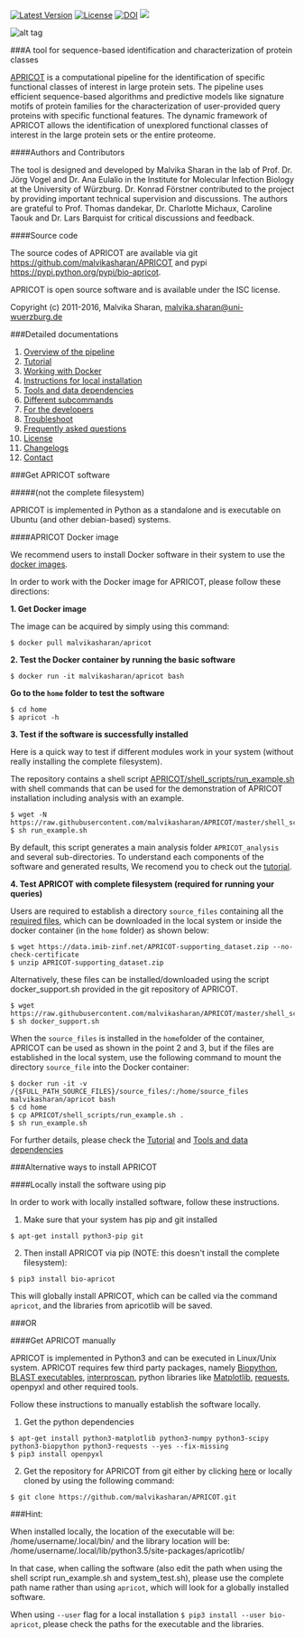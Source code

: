 [![Latest Version](https://img.shields.io/pypi/v/bio-apricot.svg)](https://pypi.python.org/pypi/bio-apricot/)
[![License](https://img.shields.io/pypi/l/bio-apricot.svg)](https://pypi.python.org/pypi/bio-apricot/)
[![DOI](https://zenodo.org/badge/21283/malvikasharan/APRICOT.svg)](https://zenodo.org/badge/latestdoi/21283/malvikasharan/APRICOT)
[![](https://images.microbadger.com/badges/version/malvikasharan/apricot.svg)](https://microbadger.com/images/malvikasharan/apricot "Get your own version badge on microbadger.com")

![alt tag](https://github.com/malvikasharan/APRICOT/blob/master/APRICOT_logo.png)

###A tool for sequence-based identification and characterization of protein classes

[APRICOT](http://malvikasharan.github.io/APRICOT/) is a computational pipeline for the identification of specific functional classes of interest in large protein sets. The pipeline uses efficient sequence-based algorithms and predictive models like signature motifs of protein families for the characterization of user-provided query proteins with specific functional features. The dynamic framework of APRICOT allows the identification of unexplored functional classes of interest in the large protein sets or the entire proteome.

####Authors and Contributors

The tool is designed and developed by Malvika Sharan in the lab of Prof. Dr. Jörg Vogel and Dr. Ana Eulalio in the Institute for Molecular Infection Biology at the University of Würzburg. Dr. Konrad Förstner contributed to the project by providing important technical supervision and discussions. The authors are grateful to Prof. Thomas dandekar, Dr. Charlotte Michaux, Caroline Taouk and Dr. Lars Barquist for critical discussions and feedback.

####Source code

The source codes of APRICOT are available via git https://github.com/malvikasharan/APRICOT and pypi https://pypi.python.org/pypi/bio-apricot.

APRICOT is open source software and is available under the ISC license.

Copyright (c) 2011-2016, Malvika Sharan, <malvika.sharan@uni-wuerzburg.de>

###Detailed documentations

1. [Overview of the pipeline](https://github.com/malvikasharan/APRICOT/blob/master/documentation/pipeline_overview.md)
1. [Tutorial](https://github.com/malvikasharan/APRICOT/blob/master/documentation/APRICOT_tutorial.md)
1. [Working with Docker](https://github.com/malvikasharan/APRICOT/blob/master/documentation/docker.md)
1. [Instructions for local installation](https://github.com/malvikasharan/APRICOT/blob/master/documentation/local_installation.md)
1. [Tools and data dependencies](https://github.com/malvikasharan/APRICOT/blob/master/documentation/software_dependencies.md)
1. [Different subcommands](https://github.com/malvikasharan/APRICOT/blob/master/documentation/subcommands.md)
1. [For the developers](https://github.com/malvikasharan/APRICOT/blob/master/documentation/for_the_developers.md)
1. [Troubleshoot](https://github.com/malvikasharan/APRICOT/blob/master/documentation/troubleshooting.md)
1. [Frequently asked questions](https://github.com/malvikasharan/APRICOT/blob/master/documentation/FAQs.md)
1. [License](https://github.com/malvikasharan/APRICOT/blob/master/LICENSE.md)
1. [Changelogs](https://github.com/malvikasharan/APRICOT/blob/master/CHANGELOGS.txt)
1. [Contact](https://github.com/malvikasharan/APRICOT/blob/master/documentation/contact.md)


###Get APRICOT software 

#####(not the complete filesystem)

APRICOT is implemented in Python as a standalone and is executable on Ubuntu (and other debian-based) systems.

####APRICOT Docker image

We recommend users to install Docker software in their system to use the [docker images](https://docs.docker.com/v1.8/userguide/dockerimages/). 

In order to work with the Docker image for APRICOT, please follow these directions:

**1. Get Docker image**

  The image can be acquired by simply using this command:

  ```
  $ docker pull malvikasharan/apricot
  ```

**2. Test the Docker container by running the basic software**

  ```
  $ docker run -it malvikasharan/apricot bash
  ```

  **Go to the `home` folder to test the software**
  ```
  $ cd home
  $ apricot -h
  ```

**3. Test if the software is successfully installed**

  Here is a quick way to test if different modules work in your system (without really installing the complete filesystem).

  The repository contains a shell script [APRICOT/shell_scripts/run_example.sh](https://github.com/malvikasharan/APRICOT/blob/master/shell_scripts/run_example.sh) with shell commands that can be used for the demonstration of APRICOT installation including analysis with an example. 

  ```
  $ wget -N https://raw.githubusercontent.com/malvikasharan/APRICOT/master/shell_scripts/run_example.sh
  $ sh run_example.sh
  ```

  By default, this script generates a main analysis folder `APRICOT_analysis` and several sub-directories. To understand each components of the software and generated results, We recomend you to check out the [tutorial](https://github.com/malvikasharan/APRICOT/blob/master/documentation/APRICOT_tutorial.md).

**4. Test APRICOT with complete filesystem (required for running your queries)**

  Users are required to establish a directory `source_files` containing all the [required files](https://github.com/malvikasharan/APRICOT/blob/master/documentation/database_dependencies.md), which can be downloaded in the local system or inside the docker container (in the `home` folder) as shown below:

  ```
  $ wget https://data.imib-zinf.net/APRICOT-supporting_dataset.zip --no-check-certificate
  $ unzip APRICOT-supporting_dataset.zip
  ```

  Alternatively, these files can be installed/downloaded using the script docker_support.sh provided in the git repository of APRICOT.

  ```
  $ wget https://raw.githubusercontent.com/malvikasharan/APRICOT/master/shell_scripts/docker_support.sh
  $ sh docker_support.sh
  ```

  When the `source_files` is installed in the `home`folder of the container, APRICOT can be used as shown in the point 2 and 3, but if the files are established in the local system, use the following command to mount the directory `source_file` into the Docker container:

  ```
  $ docker run -it -v /{$FULL_PATH_SOURCE_FILES}/source_files/:/home/source_files malvikasharan/apricot bash
  $ cd home
  $ cp APRICOT/shell_scripts/run_example.sh .
  $ sh run_example.sh
  ```
  For further details, please check the [Tutorial](https://github.com/malvikasharan/APRICOT/blob/master/documentation/APRICOT_tutorial.md) and [Tools and data dependencies](https://github.com/malvikasharan/APRICOT/blob/master/documentation/software_dependencies.md)

###Alternative ways to install APRICOT

####Locally install the software using pip

In order to work with locally installed software, follow these instructions.

1. Make sure that your system has pip and git installed 

````
$ apt-get install python3-pip git 
````

2. Then install APRICOT via pip (NOTE: this doesn't install the complete filesystem):

````
$ pip3 install bio-apricot 
````

This will globally install APRICOT, which can be called via the command `apricot`, and the libraries from apricotlib will be saved.

###OR

####Get APRICOT manually

APRICOT is implemented in Python3 and can be executed in Linux/Unix system. APRICOT requires few third party packages, namely [Biopython](http://biopython.org/wiki/Main_Page), [BLAST executables](https://blast.ncbi.nlm.nih.gov/Blast.cgi?PAGE_TYPE=BlastDocs&DOC_TYPE=Download), [interproscan](https://www.ebi.ac.uk/interpro/interproscan.html), python libraries like [Matplotlib](http://matplotlib.org/), [requests](https://pypi.python.org/pypi/requests), openpyxl and other required tools.

Follow these instructions to manually establish the software locally.

1. Get the python dependencies

````
$ apt-get install python3-matplotlib python3-numpy python3-scipy python3-biopython python3-requests --yes --fix-missing
$ pip3 install openpyxl
````

2. Get the repository for APRICOT from git either by clicking [here](https://github.com/malvikasharan/APRICOT/archive/master.zip) or locally cloned by using the following command:

`````
$ git clone https://github.com/malvikasharan/APRICOT.git
`````

###Hint:

When installed locally, the location of the executable will be: /home/username/.local/bin/
and the library location will be: /home/username/.local/lib/python3.5/site-packages/apricotlib/

In that case, when calling the software (also edit the path when using the shell script run_example.sh and system_test.sh), please use the complete path name rather than using `apricot`, which will look for a globally installed software.

When using `--user` flag for a local installation `$ pip3 install --user bio-apricot`, please check the paths for the executable and the libraries.
